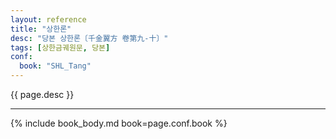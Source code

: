 ```yaml
---
layout: reference
title: "상한론"
desc: "당본 상한론〔千金翼方 卷第九-十〕"
tags: [상한금궤원문, 당본]
conf:
  book: "SHL_Tang"
---
```


{{ page.desc }}

***

{% include book_body.md book=page.conf.book %}
